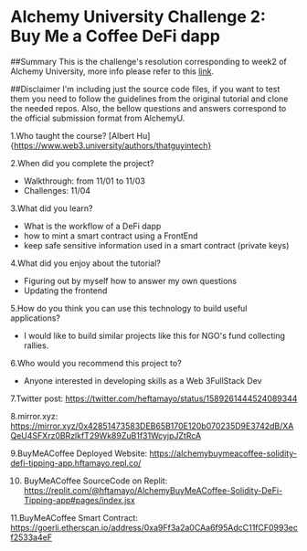 # Alchemy University Challenge 2: Buy Me a Coffee DeFi dapp

##Summary
This is the challenge's resolution corresponding to week2 of Alchemy University, more info please refer to this [link](https://docs.alchemy.com/docs/how-to-build-buy-me-a-coffee-defi-dapp). 

##Disclaimer
I'm including just the source code files, if you want to test them you need to follow the guidelines from the original tutorial and clone the needed repos. Also, the bellow questions and answers correspond to the official submission format from AlchemyU.

1.Who taught the course? [Albert Hu]{https://www.web3.university/authors/thatguyintech}

2.When did you complete the project?
  - Walkthrough: from 11/01 to 11/03
  - Challenges: 11/04

3.What did you learn?
  - What is the workflow of a DeFi dapp
  - how to mint a smart contract using a FrontEnd
  - keep safe sensitive information used in a smart contract (private keys)

4.What did you enjoy about the tutorial?
  - Figuring out by myself how to answer my own questions
  - Updating the frontend

5.How do you think you can use this technology to build useful applications?
  - I would like to build similar projects like this for NGO's fund collecting rallies.

6.Who would you recommend this project to?
  - Anyone interested in developing skills as a Web 3FullStack Dev

7.Twitter post: https://twitter.com/heftamayo/status/1589261444524089344

8.mirror.xyz: https://mirror.xyz/0x42851473583DEB65B170E120b070235D9E3742dB/XAQeU4SFXrz0BRzlkfT29Wk89ZuB1f31WcyjpJZtRcA

9.BuyMeACoffee Deployed Website: https://alchemybuymeacoffee-solidity-defi-tipping-app.hftamayo.repl.co/

10. BuyMeACoffee SourceCode on Replit: https://replit.com/@hftamayo/AlchemyBuyMeACoffee-Solidity-DeFi-Tipping-app#pages/index.jsx

11.BuyMeACoffee Smart Contract: https://goerli.etherscan.io/address/0xa9Ff3a2a0CAa6f95AdcC11fCF0993ecf2533a4eF
